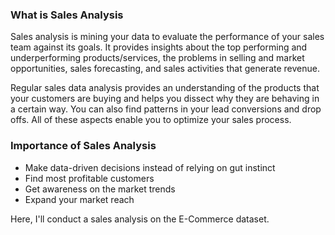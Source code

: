 ### What is Sales Analysis
Sales analysis is mining your data to evaluate the performance of your sales team against its goals. It provides insights about the top performing and underperforming products/services, the problems in selling and market opportunities, sales forecasting, and sales activities that generate revenue.

Regular sales data analysis provides an understanding of the products that your customers are buying and helps you dissect why they are behaving in a certain way. You can also find patterns in your lead conversions and drop offs. All of these aspects enable you to optimize your sales process.

### Importance of Sales Analysis
* Make data-driven decisions instead of relying on gut instinct
* Find most profitable customers
* Get awareness on the market trends
* Expand your market reach

Here, I'll conduct a sales analysis on the E-Commerce dataset.
